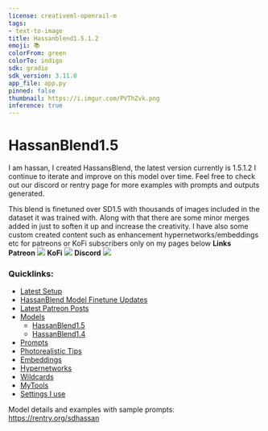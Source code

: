 ```yaml
---
license: creativeml-openrail-m
tags:
- text-to-image
title: Hassanblend1.5.1.2
emoji: 📚
colorFrom: green
colorTo: indigo
sdk: gradio
sdk_version: 3.11.0
app_file: app.py
pinned: false
thumbnail: https://i.imgur.com/PVThZvk.png
inference: true
---
```



# HassanBlend1.5

I am hassan, I created HassansBlend, the latest version currently is 1.5.1.2 I continue to iterate and improve on this model over time. Feel free to check out our discord or rentry page for more examples with prompts and outputs generated.

This blend is finetuned over SD1.5 with thousands of images included in the dataset it was trained with. Along with that there are some minor merges added in just to soften it up and increase the creativity. 
I have also some custom created content such as enhancement hypernetworks/embeddings etc for patreons or KoFi subscribers only on my pages below
<b> Links </b><br>
<b>Patreon</b>
<a href="https://www.patreon.com/sd_hassan" target="_blank"><img src="https://i.imgur.com/sR32SqJ.jpg"></img></a>
<b>KoFi</b>
<a href="https://ko-fi.com/sdhassan" target="_blank"><img src="https://i.imgur.com/0P7CTN4.png"></img></a>
<b>Discord</b>
<a href="https://discord.gg/sdmodelers" target="_blank"><img src="https://i.imgur.com/HC1iHwg.png"></img></a>
### Quicklinks: 

* [Latest Setup](https://rentry.org/sdhassan#current-setup)
* [HassanBlend Model Finetune Updates](https://rentry.org/sdhassan#hassanblend-finetuning-updates)
* [Latest Patreon Posts](https://rentry.org/sdhassan#patreon-posts)
* [Models](https://rentry.org/sdhassan#models)
	* [HassanBlend1.5](https://rentry.org/sdhassan#hassanblend15-downloads)
	* [HassanBlend1.4](https://rentry.org/sdhassan#hassanblend14-downloads)
* [Prompts](https://rentry.org/sdhassan#prompts)
* [Photorealistic Tips](https://rentry.org/sdhassan#tips-for-photorealistic-images)
* [Embeddings](https://rentry.org/sdhassan#embeddings)
* [Hypernetworks](https://rentry.org/sdhassan#hypernetworks)
* [Wildcards](https://rentry.org/sdhassan#wildcards-i-made)
* [MyTools](https://rentry.org/sdhassan#my-tools)
* [Settings I use](https://rentry.org/sdhassan#settings)



Model details and examples with sample prompts: https://rentry.org/sdhassan